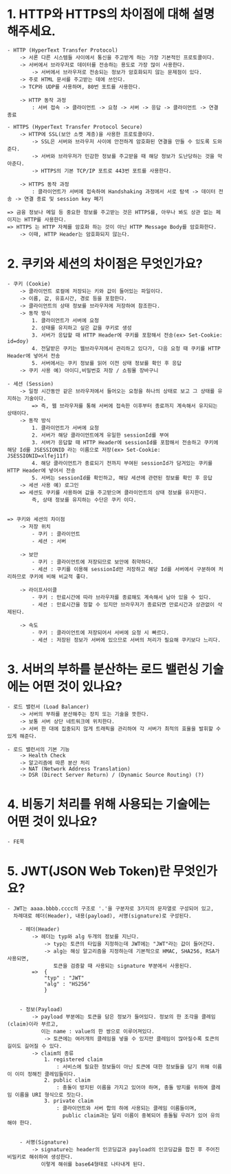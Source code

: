 # 1. HTTP와 HTTPS의 차이점에 대해 설명해주세요.
    - HTTP (HyperText Transfer Protocol)
        -> 서론 다른 시스템들 사이에서 통신을 주고받게 하는 가장 기본적인 프로토콜이다.
        -> 서버에서 브라우저로 데이터를 전송하는 용도로 가장 많이 사용한다.
            -> 서버에서 브라우저로 전송되는 정보가 암호화되지 않는 문제점이 있다.
        -> 주로 HTML 문서를 주고받는 데에 쓰인다.
        -> TCP와 UDP를 사용하며, 80번 포트를 사용한다.

        -> HTTP 동작 과정
            : 서버 접속 -> 클라이언트 -> 요청 -> 서버 -> 응답 -> 클라이언트 -> 연결 종료

    - HTTPS (HyperText Transfer Protocol Secure)
        -> HTTP에 SSL(보안 소켓 계층)을 사용한 프로토콜이다.
            -> SSL은 서버와 브라우저 사이에 안전하게 암호화된 연결을 만들 수 있도록 도와준다.
            -> 서버와 브라우저가 민감한 정보를 주고받을 때 해당 정보가 도난당하는 것을 막아준다.
            -> HTTPS의 기본 TCP/IP 포트로 443번 포트를 사용한다.

        -> HTTPS 동작 과정
            : 클라이언트가 서버에 접속하여 Handshaking 과정에서 서로 탐색 -> 데이터 전송 -> 연결 종료 및 session key 폐기
    
    => 금융 정보나 메일 등 중요한 정보를 주고받는 것은 HTTPS를, 아무나 봐도 상관 없는 페이지는 HTTP를 사용한다.
    => HTTPS 는 HTTP 자체를 암호화 하는 것이 아닌 HTTP Message Body를 암호화한다.
        -> 이때, HTTP Header는 암호화되지 않는다.
# 2. 쿠키와 세션의 차이점은 무엇인가요?
    - 쿠키 (Cookie)
        -> 클라이언트 로컬에 저장되는 키와 값이 들어있는 파일이다.
        -> 이름, 값, 유효시간, 경로 등을 포함한다.
        -> 클라이언트의 상태 정보를 브라우저에 저장하여 참조한다.
        -> 동작 방식
            1. 클라이언트가 서버에 요청
            2. 상태를 유지하고 싶은 값을 쿠키로 생성
            3. 서버가 응답할 때 HTTP Header에 쿠키를 포함해서 전송(ex> Set-Cookie: id=doy)
            4. 전달받은 쿠키는 웹브라우저에서 관리하고 있다가, 다음 요청 때 쿠키를 HTTP Header에 넣어서 전송
            5. 서버에서는 쿠키 정보를 읽어 이전 상태 정보를 확인 후 응답
        -> 쿠키 사용 예) 아이디,비밀번호 저장 / 쇼핑몰 장바구니

    - 세션 (Session)
        -> 일정 시간동안 같은 브라우저에서 들어오는 요청을 하나의 상태로 보고 그 상태를 유지하는 기술이다.
            => 즉, 웹 브라우저를 통해 서버에 접속한 이후부터 종료까지 계속해서 유지되는 상태이다.
        -> 동작 방식
            1. 클라이언트가 서버에 요청
            2. 서버가 해당 클라이언트에게 유일한 sessionId를 부여
            3. 서버가 응답할 때 HTTP Header에 sessionId를 포함해서 전송하고 쿠키에 해당 Id를 JSESSIONID 라는 이름으로 저장(ex> Set-Cookie: JSESSIONID=xlfej11f)
            4. 해당 클라이언트가 종료되기 전까지 부여된 sessionId가 담겨있는 쿠키를 HTTP Header에 넣어서 전송
            5. 서버는 sessionId를 확인하고, 해당 세션에 관련된 정보를 확인 후 응답
        -> 세션 사용 예) 로그인
        => 세션도 쿠키를 사용하여 값을 주고받으며 클라이언트의 상태 정보를 유지한다.
            즉, 상태 정보를 유지하는 수단은 쿠키 이다.

    
    => 쿠키와 세션의 차이점
        -> 저장 위치
            - 쿠키 : 클라이언트
            - 세션 : 서버
        
        -> 보안
            - 쿠키 : 클라이언트에 저장되므로 보안에 취약하다.
            - 세션 : 쿠키를 이용해 sessionId만 저장하고 해당 Id를 서버에서 구분하여 처리하므로 쿠키에 비해 비교적 좋다.

        -> 라이프사이클
            - 쿠키 : 만료시간에 따라 브라우저를 종료해도 계속해서 남아 있을 수 있다.
            - 세션 : 만료시간을 정할 수 있지만 브라우저가 종료되면 만료시간과 상관없이 삭제된다.

        -> 속도
            - 쿠키 : 클라이언트에 저장되어서 서버에 요청 시 빠르다.
            - 세션 : 저장된 정보가 서버에 있으므로 서버의 처리가 필요해 쿠키보다 느리다.

# 3. 서버의 부하를 분산하는 로드 밸런싱 기술에는 어떤 것이 있나요?
    - 로드 밸런서 (Load Balancer)
        -> 서버의 부하를 분산해주는 장치 또는 기술을 뜻한다.
        -> 보통 서버 상단 네트워크에 위치한다.
        -> 서버 한 대에 집중되지 않게 트래픽을 관리하여 각 서버가 최적의 효율을 발휘할 수 있게 해준다.

    - 로드 밸런서의 기본 기능
        -> Health Check
        -> 알고리즘에 따른 분산 처리
        -> NAT (Network Address Translation)
        -> DSR (Direct Server Return) / (Dynamic Source Routing) (?)

# 4. 비동기 처리를 위해 사용되는 기술에는 어떤 것이 있나요?
    - FE쪽
# 5. JWT(JSON Web Token)란 무엇인가요?
    - JWT는 aaaa.bbbb.cccc의 구조로 '.'을 구분자로 3가지의 문자열로 구성되어 있고,
      차례대로 헤더(Header), 내용(payload), 서명(signature)로 구성된다.

        - 헤더(Header)
            -> 헤더는 typ와 alg 두개의 정보를 지닌다.
                -> typ는 토큰의 타입을 지정하는데 JWT에는 "JWT"라는 값이 들어간다.
                -> alg는 해싱 알고리즘을 지정하는데 기본적으로 HMAC, SHA256, RSA가 사용되면,
                   토큰을 검증할 때 사용되는 signature 부분에서 사용된다.
            =>  {
                "typ" : "JWT"
                "alg" : "HS256"
                }
           
        
        - 정보(Payload)
            -> payload 부분에는 토큰을 담은 정보가 들어있다. 정보의 한 조각을 클레임(claim)이라 부르고,
               이는 name : value의 한 쌍으로 이루어져있다.
                -> 토큰에는 여러개의 클레임을 넣을 수 있지만 클레임이 많아질수록 토큰의 길이도 길어질 수 있다.
            -> claim의 종류
                1. registered claim
                    : 서비스에 필요한 정보들이 아닌 토큰에 대한 정보들을 담기 위해 이름이 이미 정해진 클레임들이다.
                2. public claim
                    : 충돌이 방지된 이름을 가지고 있어야 하며, 충돌 방지를 위하여 클레임 이름을 URI 형식으로 짓는다.
                3. private claim
                    : 클라이언트와 서버 합의 하에 사용되는 클레임 이름들이며,
                      public claim과는 달리 이름이 중복되어 충돌될 우려가 있어 유의해야 한다.


        - 서명(Signature)
            -> signature는 header의 인코딩값과 payload의 인코딩값을 합친 후 주어진 비밀키로 해쉬하여 생성한다.
               이렇게 해쉬를 base64형태로 나타내게 된다.
